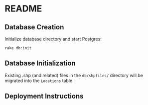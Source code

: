 # README

## Database Creation
Initialize database directory and start Postgres:
```shell
rake db:init
```

## Database Initialization
Existing .shp (and related) files in the `db/shpfiles/` directory will be 
  migrated into the `Locations` table. 

## Deployment Instructions

